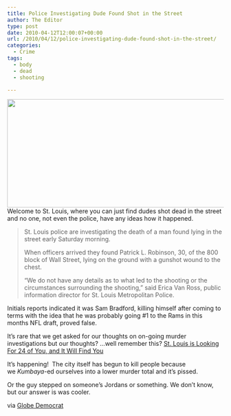 ```yaml
---
title: Police Investigating Dude Found Shot in the Street
author: The Editor
type: post
date: 2010-04-12T12:00:07+00:00
url: /2010/04/12/police-investigating-dude-found-shot-in-the-street/
categories:
  - Crime
tags:
  - body
  - dead
  - shooting

---
```

<p style="text-align: left;">
  <a href="http://punchingkitty.com/wp-content/uploads/2010/04/chalk-outline.jpeg"><img class="size-full wp-image-3879 aligncenter" title="chalk outline" src="http://punchingkitty.com/wp-content/uploads/2010/04/chalk-outline.jpeg" alt="" width="600" height="252" srcset="http://media.punchingkitty.com/wordpress/2010/04/chalk-outline.jpeg 600w, http://media.punchingkitty.com/wordpress/2010/04/chalk-outline-300x126.jpg 300w" sizes="(max-width: 600px) 100vw, 600px" /></a>Welcome to St. Louis, where you can just find dudes shot dead in the street and no one, not even the police, have any ideas how it happened.
</p>

<blockquote style="text-align: left;">
  <p>
    St. Louis police are investigating the death of a man found lying in the street early Saturday morning.
  </p>
  
  <p>
    When officers arrived they found Patrick L. Robinson, 30, of the 800 block of Wall Street, lying on the ground with a gunshot wound to the chest.
  </p>
  
  <p>
    “We do not have any details as to what led to the shooting or the circumstances surrounding the shooting,” said Erica Van Ross, public information director for St. Louis Metropolitan Police.
  </p>
</blockquote>

<p style="text-align: left;">
  Initials reports indicated it was Sam Bradford, killing himself after coming to terms with the idea that he was probably going #1 to the Rams in this months NFL draft, proved false.
</p>

It&#8217;s rare that we get asked for our thoughts on on-going murder investigations but our thoughts? &#8230;well remember this? [St. Louis is Looking For 24 of You, and It Will Find You][1]

It&#8217;s happening!  The city itself has begun to kill people because we _Kumbaya_-ed ourselves into a lower murder total and it&#8217;s pissed.

Or the guy stepped on someone&#8217;s Jordans or something. We don&#8217;t know, but our answer is was cooler.

via <a href="http://www.globe-democrat.com/news/2010/apr/10/man-dead-found-laying-st-louis-street/" target="_blank">Globe Democrat</a>

 [1]: http://punchingkitty.com/2010/01/04/st-louis-is-looking-for-24-of-you-and-it-will-find-you/